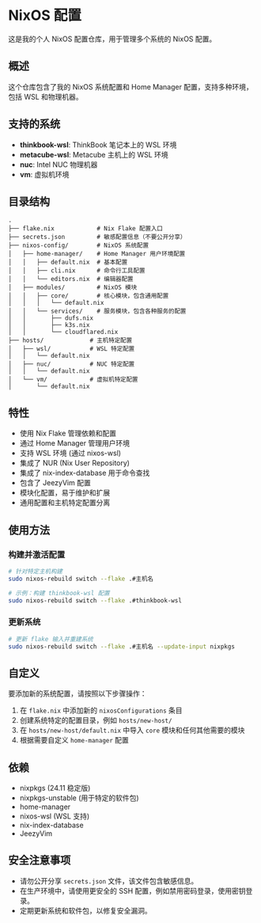 # NixOS 配置

这是我的个人 NixOS 配置仓库，用于管理多个系统的 NixOS 配置。

## 概述

这个仓库包含了我的 NixOS 系统配置和 Home Manager 配置，支持多种环境，包括 WSL 和物理机器。

## 支持的系统

- **thinkbook-wsl**: ThinkBook 笔记本上的 WSL 环境
- **metacube-wsl**: Metacube 主机上的 WSL 环境
- **nuc**: Intel NUC 物理机器
- **vm**: 虚拟机环境

## 目录结构

```
.
├── flake.nix            # Nix Flake 配置入口
├── secrets.json         # 敏感配置信息（不要公开分享）
├── nixos-config/        # NixOS 系统配置
│   ├── home-manager/    # Home Manager 用户环境配置
│   │   ├── default.nix  # 基本配置
│   │   ├── cli.nix      # 命令行工具配置
│   │   └── editors.nix  # 编辑器配置
│   ├── modules/         # NixOS 模块
│   │   ├── core/        # 核心模块，包含通用配置
│   │   │   └── default.nix
│   │   └── services/    # 服务模块，包含各种服务的配置
│   │       ├── dufs.nix
│   │       ├── k3s.nix
│   │       └── cloudflared.nix
├── hosts/             # 主机特定配置
│   ├── wsl/           # WSL 特定配置
│   │   └── default.nix
│   ├── nuc/           # NUC 特定配置
│   │   └── default.nix
│   └── vm/            # 虚拟机特定配置
│       └── default.nix
```

## 特性

- 使用 Nix Flake 管理依赖和配置
- 通过 Home Manager 管理用户环境
- 支持 WSL 环境 (通过 nixos-wsl)
- 集成了 NUR (Nix User Repository)
- 集成了 nix-index-database 用于命令查找
- 包含了 JeezyVim 配置
- 模块化配置，易于维护和扩展
- 通用配置和主机特定配置分离

## 使用方法

### 构建并激活配置

```bash
# 针对特定主机构建
sudo nixos-rebuild switch --flake .#主机名

# 示例：构建 thinkbook-wsl 配置
sudo nixos-rebuild switch --flake .#thinkbook-wsl
```

### 更新系统

```bash
# 更新 flake 输入并重建系统
sudo nixos-rebuild switch --flake .#主机名 --update-input nixpkgs
```

## 自定义

要添加新的系统配置，请按照以下步骤操作：

1.  在 `flake.nix` 中添加新的 `nixosConfigurations` 条目
2.  创建系统特定的配置目录，例如 `hosts/new-host/`
3.  在 `hosts/new-host/default.nix` 中导入 `core` 模块和任何其他需要的模块
4.  根据需要自定义 `home-manager` 配置

## 依赖

- nixpkgs (24.11 稳定版)
- nixpkgs-unstable (用于特定的软件包)
- home-manager
- nixos-wsl (WSL 支持)
- nix-index-database
- JeezyVim

## 安全注意事项

-   请勿公开分享 `secrets.json` 文件，该文件包含敏感信息。
-   在生产环境中，请使用更安全的 SSH 配置，例如禁用密码登录，使用密钥登录。
-   定期更新系统和软件包，以修复安全漏洞。
